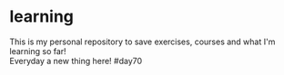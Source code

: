 # learning
This is my personal repository to save exercises, courses and what I'm learning so far!  
Everyday a new thing here! #day70
